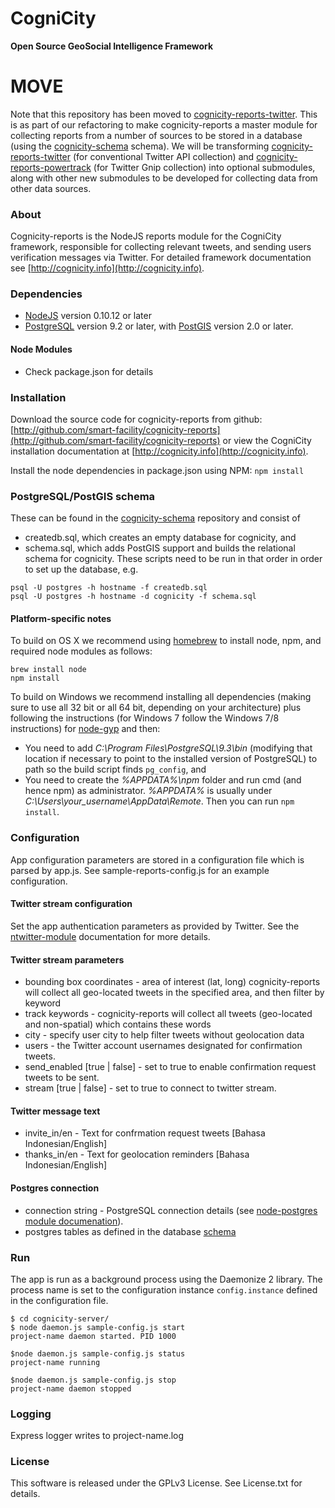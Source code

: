 CogniCity
===========
**Open Source GeoSocial Intelligence Framework**

# MOVE

Note that this repository has been moved to [cognicity-reports-twitter](https://github.com/smart-facility/cognicity-reports-twitter). This is as part of our refactoring to make cognicity-reports a master module for collecting reports from a number of sources to be stored in a database (using the [cognicity-schema](https://github.com/smart-facility/cognicity-schema) schema). We will be transforming [cognicity-reports-twitter](https://github.com/smart-facility/cognicity-reports-twitter) (for conventional Twitter API collection) and [cognicity-reports-powertrack](https://github.com/smart-facility/cognicity-reports-powertrack) (for Twitter Gnip collection) into optional submodules, along with other new submodules to be developed for collecting data from other data sources.

### About
Cognicity-reports is the NodeJS reports module for the CogniCity framework, responsible for collecting relevant tweets, and sending users verification messages via Twitter. For detailed framework documentation see [http://cognicity.info](http://cognicity.info).

### Dependencies
* [NodeJS](http://nodejs.org) version 0.10.12 or later
* [PostgreSQL](http://www.postgresql.org) version 9.2 or later, with [PostGIS](http://postgis.org/) version 2.0 or later.

#### Node Modules
* Check package.json for details

### Installation
Download the source code for cognicity-reports from github: [http://github.com/smart-facility/cognicity-reports](http://github.com/smart-facility/cognicity-reports) or view the CogniCity installation documentation at [http://cognicity.info](http://cognicity.info).

Install the node dependencies in package.json using NPM: `npm install`

### PostgreSQL/PostGIS schema
These can be found in the [cognicity-schema](https://github.com/smart-facility/cognicity-schema) repository and consist of
* createdb.sql, which creates an empty database for cognicity, and
* schema.sql, which adds PostGIS support and builds the relational schema for cognicity.
These scripts need to be run in that order in order to set up the database, e.g.
```shell
psql -U postgres -h hostname -f createdb.sql
psql -U postgres -h hostname -d cognicity -f schema.sql
```

#### Platform-specific notes ####
To build on OS X we recommend using [homebrew](http://brew.sh) to install node, npm, and required node modules as follows:
```shell
brew install node
npm install
```

To build on Windows we recommend installing all dependencies (making sure to use all 32 bit or all 64 bit, depending on your architecture) plus following the instructions (for Windows 7 follow the Windows 7/8 instructions) for [node-gyp](https://github.com/TooTallNate/node-gyp) and then:
* You need to add *C:\Program Files\PostgreSQL\9.3\bin* (modifying that location if necessary to point to the installed version of PostgreSQL) to path so the build script finds `pg_config`, and
* You need to create the *%APPDATA%\npm* folder and run cmd (and hence npm) as administrator. *%APPDATA%* is usually under *C:\Users\your_username\AppData\Remote*.
Then you can run `npm install`.

### Configuration
App configuration parameters are stored in a configuration file which is parsed by app.js. See sample-reports-config.js for an example configuration.

#### Twitter stream configuration
Set the app authentication parameters as provided by Twitter. See the [ntwitter-module](https://github.com/AvianFlu/ntwitter) documentation for more details.

#### Twitter stream parameters
* bounding box coordinates - area of interest (lat, long) cognicity-reports will collect all geo-located tweets in the specified area, and then filter by keyword
* track keywords - cognicity-reports will collect all tweets (geo-located and non-spatial) which contains these words
* city - specify user city to help filter tweets without geolocation data
* users - the Twitter account usernames designated for confirmation tweets.
* send_enabled [true | false] - set to true to enable confirmation request tweets to be sent.
* stream [true | false] - set to true to connect to twitter stream.

#### Twitter message text
* invite_in/en - Text for confrmation request tweets [Bahasa Indonesian/English]
* thanks_in/en - Text for geolocation reminders [Bahasa Indonesian/English]

#### Postgres connection
* connection string - PostgreSQL connection details (see [node-postgres module documenation](https://github.com/brianc/node-postgres)).
* postgres tables as defined in the database [schema](https://github.com/smart-facility/cognicity-schema/blob/master/schema.sql)

### Run
The app is run as a background process using the Daemonize 2 library. The process name is set to the configuration instance `config.instance` defined in the configuration file.

```shell
$ cd cognicity-server/
$ node daemon.js sample-config.js start
project-name daemon started. PID 1000

$node daemon.js sample-config.js status
project-name running

$node daemon.js sample-config.js stop
project-name daemon stopped
```

### Logging
Express logger writes to project-name.log

### License
This software is released under the GPLv3 License. See License.txt for details.
